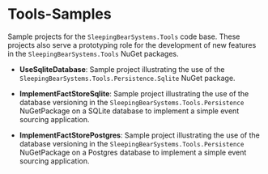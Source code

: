 # Tools-Samples

Sample projects for the `SleepingBearSystems.Tools` code base.  These projects also serve a prototyping role for the development of new features in the `SleepingBearSystems.Tools` NuGet packages.

* **UseSqliteDatabase**: Sample project illustrating the use of the `SleepingBearSystems.Tools.Persistence.Sqlite` NuGet package.

* **ImplementFactStoreSqlite**: Sample project illustrating the use of the database versioning in the `SleepingBearSystems.Tools.Persistence` NuGetPackage on a SQLite database to implement a simple event sourcing application.

* **ImplementFactStorePostgres**: Sample project illustrating the use of the database versioning in the `SleepingBearSystems.Tools.Persistence` NuGetPackage on a Postgres database to implement a simple event sourcing application.
